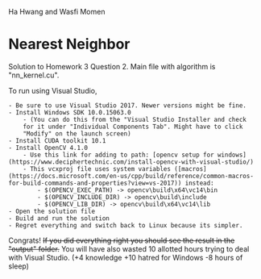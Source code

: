 Ha Hwang and Wasfi Momen


Nearest Neighbor
================


Solution to Homework 3 Question 2. Main file with algorithm is "nn_kernel.cu".


To run using Visual Studio,

	- Be sure to use Visual Studio 2017. Newer versions might be fine.
	- Install Windows SDK 10.0.15063.0
		- (You can do this from the "Visual Studio Installer and check 
		for it under "Individual Components Tab". Might have to click 
		"Modify" on the launch screen)
	- Install CUDA toolkit 10.1
	- Install OpenCV 4.1.0
		- Use this link for adding to path: [opencv setup for windows](https://www.deciphertechnic.com/install-opencv-with-visual-studio/) 
		- This vcxproj file uses system variables ([macros](https://docs.microsoft.com/en-us/cpp/build/reference/common-macros-for-build-commands-and-properties?view=vs-2017)) instead:
			- $(OPENCV_EXEC_PATH) -> opencv\build\x64\vc14\bin
			- $(OPENCV_INCLUDE_DIR) -> opencv\build\include
			- $(OPENCV_LIB_DIR) -> opencv\build\x64\vc14\lib
	- Open the solution file
	- Build and run the solution
	- Regret everything and switch back to Linux because its simpler. 


Congrats! ~~If you did everything right you should see the result in the "output" folder.~~ 
You will have also wasted 10 allotted hours trying to deal with Visual Studio. (+4 knowledge +10 hatred for Windows -8 hours of sleep)